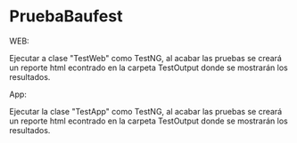 # PruebaBaufest

WEB:

Ejecutar a clase "TestWeb" como TestNG, al acabar las pruebas se creará un reporte html econtrado en la carpeta TestOutput donde se mostrarán los resultados.

App:

Ejecutar la clase "TestApp" como TestNG, al acabar las pruebas se creará un reporte html econtrado en la carpeta TestOutput donde se mostrarán los resultados.
